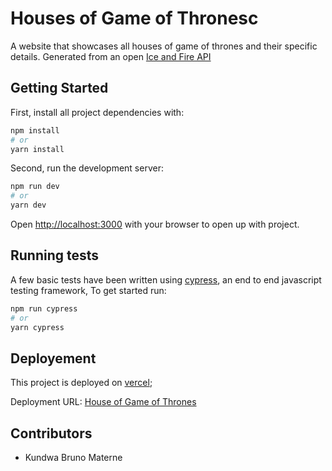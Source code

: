 # Houses of Game of Thronesc

A website that showcases all houses of game of thrones and their specific details. Generated from an open [Ice and Fire API](https://anapioficeandfire.com/)

## Getting Started

First, install all project dependencies with:

```bash
npm install
# or
yarn install

```

Second, run the development server:

```bash
npm run dev
# or
yarn dev
```

Open [http://localhost:3000](http://localhost:3000) with your browser to open up with project.

## Running tests

A few basic tests have been written using [cypress](https://www.cypress.io/), an end to end javascript testing framework, To get started run:

```bash
npm run cypress
# or
yarn cypress
```

## Deployement

This project is deployed on [vercel](https://vercel.com);

Deployment URL: [House of Game of Thrones]()

## Contributors

- Kundwa Bruno Materne
